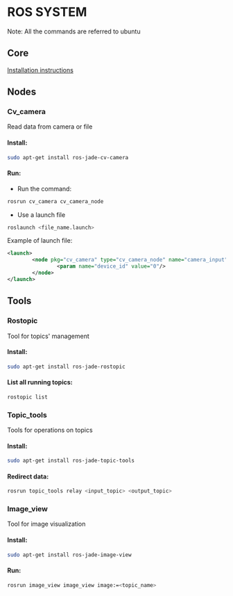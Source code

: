 # ROS SYSTEM

Note: All the commands are referred to ubuntu

## Core

[Installation instructions](http://wiki.ros.org/jade/Installation/UbuntuARM)

## Nodes

### **Cv_camera**
Read data from camera or file

#### Install:
```bash
sudo apt-get install ros-jade-cv-camera
```
#### Run:
- Run the command:
```bash
rosrun cv_camera cv_camera_node
```
- Use a launch file
```bash
roslaunch <file_name.launch>
```
Example of launch file:
```xml
<launch>
        <node pkg="cv_camera" type="cv_camera_node" name="camera_input">
                <param name="device_id" value="0"/>
        </node>
</launch>
```

## Tools

### **Rostopic**
Tool for topics' management

#### Install:
```bash
sudo apt-get install ros-jade-rostopic
```
#### List all running topics:
```bash
rostopic list
```

### **Topic_tools**
Tools for operations on topics

#### Install:
```bash
sudo apt-get install ros-jade-topic-tools
```
#### Redirect data:
```bash
rosrun topic_tools relay <input_topic> <output_topic>
```

### **Image_view**
Tool for image visualization

#### Install:
```bash
sudo apt-get install ros-jade-image-view
```

#### Run:
```bash
rosrun image_view image_view image:=<topic_name>
```
